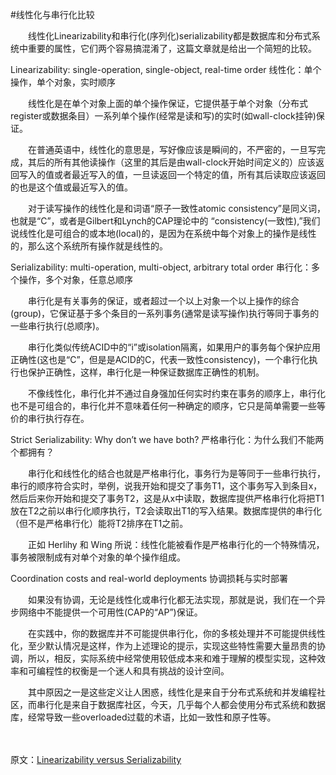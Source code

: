 #线性化与串行化比较

　　线性化Linearizability和串行化(序列化)serializability都是数据库和分布式系统中重要的属性，它们两个容易搞混淆了，这篇文章就是给出一个简短的比较。

Linearizability: single-operation, single-object, real-time order
线性化：单个操作，单个对象，实时顺序

　　线性化是在单个对象上面的单个操作保证，它提供基于单个对象（分布式register或数据条目）一系列单个操作(经常是读和写)的实时(如wall-clock挂钟)保证。

　　在普通英语中，线性化的意思是，写好像应该是瞬间的，不严密的，一旦写完成，其后的所有其他读操作（这里的其后是由wall-clock开始时间定义的）应该返回写入的值或者最近写入的值，一旦读返回一个特定的值，所有其后读取应该返回的也是这个值或最近写入的值。

　　对于读写操作的线性化是和词语“原子一致性atomic consistency”是同义词，也就是“C”，或者是Gilbert和Lynch的CAP理论中的 “consistency(一致性),”我们说线性化是可组合的或本地(local)的，是因为在系统中每个对象上的操作是线性的，那么这个系统所有操作就是线性的。

 

Serializability: multi-operation, multi-object, arbitrary total order
串行化：多个操作，多个对象，任意总顺序

　　串行化是有关事务的保证，或者超过一个以上对象一个以上操作的综合(group)，它保证基于多个条目的一系列事务(通常是读写操作)执行等同于事务的一些串行执行(总顺序)。

　　串行化类似传统ACID中的“i”或isolation隔离，如果用户的事务每个保护应用正确性(这也是“C”，但是是ACID的C，代表一致性consistency)，一个串行化执行也保护正确性，这样，串行化是一种保证数据库正确性的机制。

　　不像线性化，串行化并不通过自身强加任何实时约束在事务的顺序上，串行化也不是可组合的，串行化并不意味着任何一种确定的顺序，它只是简单需要一些等价的串行执行存在。

 

Strict Serializability: Why don’t we have both?
严格串行化：为什么我们不能两个都拥有？

　　串行化和线性化的结合也就是严格串行化，事务行为是等同于一些串行执行，串行的顺序符合实时，举例，说我开始和提交了事务T1，这个事务写入到条目x，然后后来你开始和提交了事务T2，这是从x中读取，数据库提供严格串行化将把T1放在T2之前以串行化顺序执行，T2会读取出T1的写入结果。数据库提供的串行化（但不是严格串行化）能将T2排序在T1之前。

　　正如 Herlihy 和 Wing 所说：线性化能被看作是严格串行化的一个特殊情况，事务被限制成有对单个对象的单个操作组成。

 

Coordination costs and real-world deployments
协调损耗与实时部署

　　如果没有协调，无论是线性化或串行化都无法实现，那就是说，我们在一个异步网络中不能提供一个可用性(CAP的“AP”)保证。

　　在实践中，你的数据库并不可能提供串行化，你的多核处理并不可能提供线性化，至少默认情况是这样，作为上述理论的提示，实现这些特性需要大量昂贵的协调，所以，相反，实际系统中经常使用较低成本来和难于理解的模型实现，这种效率和可编程性的权衡是一个迷人和具有挑战的设计空间。

 

　　其中原因之一是这些定义让人困惑，线性化是来自于分布式系统和并发编程社区，而串行化是来自于数据库社区，今天，几乎每个人都会使用分布式系统和数据库，经常导致一些overloaded过载的术语，比如一致性和原子性等。

　　

原文：[Linearizability versus Serializability](http://www.bailis.org/blog/linearizability-versus-serializability/)



 

